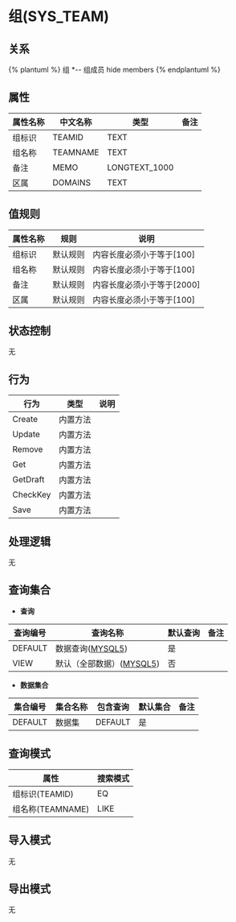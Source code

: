 # 组(SYS_TEAM)

  

## 关系
{% plantuml %}
组 *-- 组成员 
hide members
{% endplantuml %}

## 属性

| 属性名称        |    中文名称    | 类型     |  备注  |
| --------   |------------| -----   |  -------- | 
|组标识|TEAMID|TEXT|&nbsp;|
|组名称|TEAMNAME|TEXT|&nbsp;|
|备注|MEMO|LONGTEXT_1000|&nbsp;|
|区属|DOMAINS|TEXT|&nbsp;|

## 值规则
| 属性名称    | 规则    |  说明  |
| --------   |------------| ----- | 
|组标识|默认规则|内容长度必须小于等于[100]|
|组名称|默认规则|内容长度必须小于等于[100]|
|备注|默认规则|内容长度必须小于等于[2000]|
|区属|默认规则|内容长度必须小于等于[100]|

## 状态控制

无


## 行为
| 行为    | 类型    |  说明  |
| --------   |------------| ----- | 
|Create|内置方法|&nbsp;|
|Update|内置方法|&nbsp;|
|Remove|内置方法|&nbsp;|
|Get|内置方法|&nbsp;|
|GetDraft|内置方法|&nbsp;|
|CheckKey|内置方法|&nbsp;|
|Save|内置方法|&nbsp;|

## 处理逻辑
无

## 查询集合

* **查询**

| 查询编号 | 查询名称       | 默认查询 |   备注|
| --------  | --------   | --------   | ----- |
|DEFAULT|数据查询([MYSQL5](../../appendix/query_MYSQL5.md#SysTeam_Default))|是|&nbsp;|
|VIEW|默认（全部数据）([MYSQL5](../../appendix/query_MYSQL5.md#SysTeam_View))|否|&nbsp;|

* **数据集合**

| 集合编号 | 集合名称   |  包含查询  | 默认集合 |   备注|
| --------  | --------   | -------- | --------   | ----- |
|DEFAULT|数据集|DEFAULT|是|&nbsp;|

## 查询模式
| 属性      |    搜索模式     |
| --------   |------------|
|组标识(TEAMID)|EQ|
|组名称(TEAMNAME)|LIKE|

## 导入模式
无


## 导出模式
无
